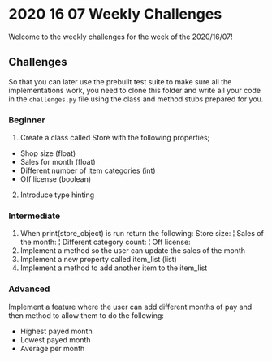 # 2020 16 07 Weekly Challenges

Welcome to the weekly challenges for the week of the 2020/16/07!

## Challenges

So that you can later use the prebuilt test suite to make sure all the implementations work, you need to clone this folder and write all your code in the `challenges.py` file using the class and method stubs prepared for you.

### Beginner
1. Create a class called Store with the following properties;
- Shop size (float)
- Sales for month (float)
- Different number of item categories (int)
- Off license (boolean)
2. Introduce type hinting

### Intermediate
1. When print(store_object) is run return the following:
Store size: <store size> ¦ Sales of the month: <sales> ¦ Different category count: <count> ¦ Off license: <off license>
2. Implement a method so the user can update the sales of the month
3. Implement a new property called item_list (list)
4. Implement a method to add another item to the item_list

### Advanced
Implement a feature where the user can add different months of pay and then method to allow them to do the following:
- Highest payed month
- Lowest payed month
- Average per month
